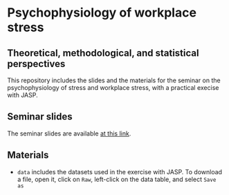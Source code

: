 # Psychophysiology of workplace stress
## Theoretical, methodological, and statistical perspectives
This repository includes the slides and the materials for the seminar on the psychophysiology of stress and workplace stress, with a practical execise with JASP.

## Seminar slides
The seminar slides are available [at this link](https://luca-menghini.github.io/PsyPhy-workplaceStress/psyphyWorkStress.pdf).

## Materials
- `data` includes the datasets used in the exercise with JASP. 
To download a file, open it, click on `Raw`, left-click on the data table, and select `Save as`
